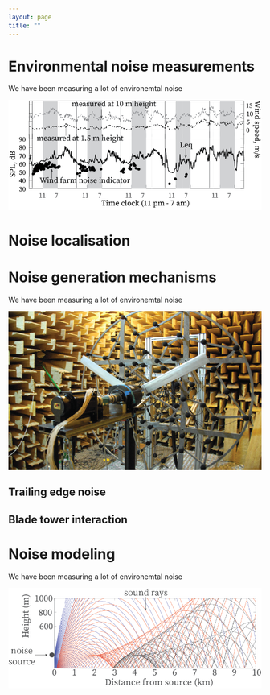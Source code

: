 ```yaml
--- 
layout: page
title: ""
---
```


# Environmental noise measurements 

We have been measuring a lot of environemtal noise

![fig1](images/environmental_noise2.png)


# Noise localisation

# Noise generation mechanisms

We have been measuring a lot of environemtal noise

![fig1](images/wind_model.png)

## Trailing edge noise

## Blade tower interaction

# Noise modeling

We have been measuring a lot of environemtal noise

![fig1](images/noise_modeling.png)

